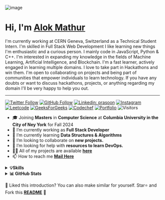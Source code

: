 ![image](https://github.com/alok27a/alok27a/assets/73957024/562753a5-dec6-4859-9ddc-07b70ec0418c)
<h1>Hi, I'm <a href='https://showcase.alok.studio' target='_blank'>Alok Mathur</a> </h1>
I'm currently working at CERN Geneva, Switzerland as a Technical Student Intern. I'm skilled in Full Stack Web Development I like learning new things I'm enthusiastic and a curious person. I mainly code in JavaScript, Python & C++. I'm interested in expanding my knowledge in the fields of Machine Learning, Artificial Intelligence, and Blockchain. I'm a fast learner, actively engaged in learning multiple domains. I love to take part in Hackathons and win them. I'm open to collaborating on projects and being part of communities that empower individuals to learn technology. If you have any doubts or want to discuss hackathons, projects, or anything regarding my domain I'll be very happy to help you out.
<hr>

[![Twitter Follow](https://img.shields.io/twitter/follow/alok?label=Follow)](https://twitter.com/alok27a)
[![GitHub Follow](https://img.shields.io/github/followers/alok?label=Follow&style=social)](https://github.com/alok27a)
[![Linkedin: prasoon](https://img.shields.io/badge/-alokmathur-blue?style=badge&logo=Linkedin&logoColor=white&link=https://www.linkedin.com/in/prasoonsoni/)](https://www.linkedin.com/in/alok-mathur/)
[![Instagram](https://img.shields.io/badge/Instagram-E4405F?style=badge&logo=instagram&logoColor=white)](https://instagram.com/alok.mathur27)
[![Leetcode](https://img.shields.io/badge/-LeetCode-FFA116?style=badge&logo=LeetCode&logoColor=black)](https://leetcode.com/alok27a/)
[![GeeksForGeeks](https://img.shields.io/badge/GeeksforGeeks-298D46?style=badge&logo=geeksforgeeks&logoColor=white)](https://auth.geeksforgeeks.org/user/alok27a/)
[![Codechef](https://img.shields.io/badge/-CodeChef-5B4638?style=badge&logo=CodeChef&logoColor=white)](https://www.codechef.com/users/alok27a)
[![Portfolio](https://img.shields.io/badge/Portfolio-000000?style=badge&logo=About.me&logoColor=white)](https://showcase.alok.studio/)
![Visitors](https://komarev.com/ghpvc/?username=your-github-prasoonsoni&color=blue&style=badge&label=Visitors)



- 🎓 Joining **Masters** in **Computer Science** at **Columbia University in the City of Ney York** for Fall 2024
- 🔭 I’m currently working as **Full Stack Developer**
- 🌱 I’m currently learning **Data Structures & Algorithms**
- 👯 I’m looking to collaborate on **new projects.**
- 🤝 I’m looking for help with **resources to learn DevOps.**
- 👨‍💻 All of my projects are available **[here](https://github.com/alok27a)**
- 📫 How to reach me **[Mail Here](mailto:alok27a@gmail.com)**


<details>
  <summary><b>💡Skills</b></summary>
  <br>
  
  ### 👨‍💻 **Programming Languages**
  
  ![Java](https://img.shields.io/badge/Java-F0931C?style=badge&logo=java&logoColor=F7DF1E)
  ![C++](https://img.shields.io/badge/C%2B%2B-00599C?style=badge&logo=c%2B%2B&logoColor=white)
  ![C/C++](https://img.shields.io/badge/C-00599C?style=badge&logo=c&logoColor=white)
  ![Python](https://img.shields.io/badge/Python-FFD43B?style=badge&logo=python&logoColor=blue)
  ![JavaScript](https://img.shields.io/badge/JavaScript-323330?style=badge&logo=javascript&logoColor=F7DF1E)
  ![GoLang](https://img.shields.io/badge/Go-00ADD8?style=badge&logo=go&logoColor=white)
  ![PHP](https://img.shields.io/badge/PHP-777BB4?style=badge&logo=php&logoColor=white)
  ![Bash](https://img.shields.io/badge/Shell_Script-121011?style=badge&logo=gnu-bash&logoColor=white)
  ![TypeScript](https://img.shields.io/badge/TypeScript-007ACC?style=badge&logo=typescript&logoColor=white)
  
  ### 🚀 **Technologies/Frameworks**
  
  ![React.js](https://img.shields.io/badge/React.js-20232A?style=badge&logo=react&logoColor=61DAFB)
  ![Node.js](https://img.shields.io/badge/Node.js-339933?style=badge&logo=nodedotjs&logoColor=white)
  ![ExpressJS](https://img.shields.io/badge/Express.js-000000?style=badge&logo=express&logoColor=white)
  ![MongoDB](https://img.shields.io/badge/MongoDB-4EA94B?style=badge&logo=mongodb&logoColor=white)
  ![Firebase](https://img.shields.io/badge/Firebase-ffca28?style=badge&logo=firebase&logoColor=black)
  ![ChakraUI](https://img.shields.io/badge/Chakra--UI-319795?style=badge&logo=chakra-ui&logoColor=white)
  ![MySQL](https://img.shields.io/badge/MySQL-005C84?style=badge&logo=mysql&logoColor=white)
  ![Bootstrap](https://img.shields.io/badge/Bootstrap-563D7C?style=badge&logo=bootstrap&logoColor=white)
  ![Tailwind CSS](https://img.shields.io/badge/Tailwind_CSS-38B2AC?style=badge&logo=tailwind-css&logoColor=white)
  ![MaterialUI](https://img.shields.io/badge/Material%20UI-007FFF?style=badge&logo=mui&logoColor=white)
  
  ### 🛠️ **Developer Tools**
  
  ![Git](https://img.shields.io/badge/GIT-E44C30?style=badge&logo=git&logoColor=white)
  ![GitHub](https://img.shields.io/badge/GitHub-100000?style=badge&logo=github&logoColor=white)
  ![Android Studio](https://img.shields.io/badge/Android_Studio-3DDC84?style=badge&logo=android-studio&logoColor=white)
  ![Postman](https://img.shields.io/badge/Postman-FF6C37?style=badge&logo=Postman&logoColor=white)
  ![Anaconda](https://img.shields.io/badge/conda-342B029.svg?&style=badge&logo=anaconda&logoColor=white)
  ![Docker](https://img.shields.io/badge/Docker-2CA5E0?style=badge&logo=docker&logoColor=white)
  
  ### 🌐 **Platforms**
  
  ![Linux](https://img.shields.io/badge/Linux-FCC624?style=badge&logo=linux&logoColor=black)
  ![Web](https://img.shields.io/badge/Web-4285F4?style=badge&logo=Google-chrome&logoColor=white)
  ![Windows](https://img.shields.io/badge/Windows-0078D6?style=badge&logo=windows&logoColor=white)
  ![Arduino](https://img.shields.io/badge/Arduino-00979D?style=badge&logo=Arduino&logoColor=white)
  
</details>
<details>
  <summary><b>📊 GitHub Stats</b></summary>
  <br>
  
  [![GitHub Streak](https://github-readme-streak-stats.herokuapp.com?user=alok27a&theme=github-dark&hide_border=true&date_format=M%20j%5B%2C%20Y%5D)](https://git.io/streak-stats)
</details>

:pushpin: Liked this introduction? You can also make similar for yourself. Star⭐ and Fork this **[README](https://github.com/alok27a/alok27a)** :pencil:
